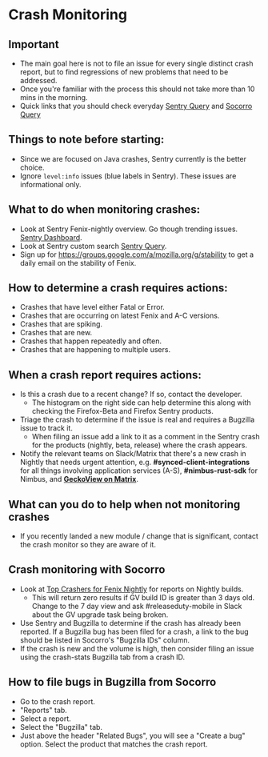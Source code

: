 # Crash Monitoring

## Important
* The main goal here is not to file an issue for every single distinct crash report, but to find regressions of new problems that need to be addressed.
* Once you're familiar with the process this should not take more than 10 mins in the morning.
* Quick links that you should check everyday [Sentry Query](https://sentry.io/organizations/mozilla/issues/?groupStatsPeriod=auto&page=0&project=6295546&query=is%3Aunresolved+level%3Afatal+firstSeen%3A-1w&sort=freq&statsPeriod=14d) and [Socorro Query](https://crash-stats.mozilla.org/topcrashers/?product=Fenix&days=3&_range_type=build&process_type=any)

## Things to note before starting:
* Since we are focused on Java crashes, Sentry currently is the better choice.
* Ignore `level:info` issues (blue labels in Sentry).  These issues are informational only.

## What to do when monitoring crashes:
* Look at Sentry Fenix-nightly overview.  Go though trending issues. [Sentry Dashboard](https://sentry.io/organizations/mozilla/projects/fenix-nightly/?project=6295546).
* Look at Sentry custom search [Sentry Query](https://sentry.io/organizations/mozilla/issues/?groupStatsPeriod=auto&page=0&project=6295546&query=is%3Aunresolved+level%3Afatal+firstSeen%3A-1w&sort=freq&statsPeriod=14d).
* Sign up for https://groups.google.com/a/mozilla.org/g/stability to get a daily email on the stability of Fenix.

## How to determine a crash requires actions:
* Crashes that have level either Fatal or Error.
* Crashes that are occurring on latest Fenix and A-C versions.
* Crashes that are spiking.
* Crashes that are new.
* Crashes that happen repeatedly and often.
* Crashes that are happening to multiple users.

## When a crash report requires actions:
* Is this a crash due to a recent change? If so, contact the developer.
  * The histogram on the right side can help determine this along with checking the Firefox-Beta and Firefox Sentry products.
* Triage the crash to determine if the issue is real and requires a Bugzilla issue to track it.
  * When filing an issue add a link to it as a comment in the Sentry crash for the products (nightly, beta, release) where the crash appears.
* Notify the relevant teams on Slack/Matrix that there's a new crash in Nightly that needs urgent attention, e.g. **#synced-client-integrations** for all things involving application services (A-S), **#nimbus-rust-sdk** for Nimbus, and **[GeckoView on Matrix](https://chat.mozilla.org/#/room/#geckoview:mozilla.org)**.

## What can you do to help when not monitoring crashes
* If you recently landed a new module / change that is significant, contact the crash monitor so they are aware of it.

## Crash monitoring with Socorro
* Look at [Top Crashers for Fenix Nightly](https://crash-stats.mozilla.org/topcrashers/?product=Fenix&days=3&_range_type=build&process_type=any) for reports on Nightly builds.
  * This will return zero results if GV build ID is greater than 3 days old. Change to the 7 day view and ask #releaseduty-mobile in Slack about the GV upgrade task being broken.
* Use Sentry and Bugzilla to determine if the crash has already been reported. If a Bugzilla bug has been filed for a crash, a link to the bug should be listed in Socorro's "Bugzilla IDs" column.
* If the crash is new and the volume is high, then consider filing an issue using the crash-stats Bugzilla tab from a crash ID.

## How to file bugs in Bugzilla from Socorro
* Go to the crash report.
* "Reports" tab.
* Select a report.
* Select the "Bugzilla" tab.
* Just above the header "Related Bugs", you will see a "Create a bug" option. Select the product that matches the crash report.
